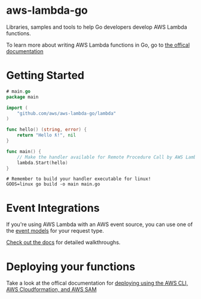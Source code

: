 # aws-lambda-go
Libraries, samples and tools to help Go developers develop AWS Lambda functions.

To learn more about writing AWS Lambda functions in Go, go to [the offical documentation](https://docs.aws.amazon.com/lambda/latest/dg/go-programming-model.html)

# Getting Started

``` Go
# main.go
package main

import (
	"github.com/aws/aws-lambda-go/lambda"
)

func hello() (string, error) {
	return "Hello ƛ!", nil
}

func main() {
	// Make the handler available for Remote Procedure Call by AWS Lambda
	lambda.Start(hello)
}
```
``` shell
# Remember to build your handler executable for linux!
GOOS=linux go build -o main main.go
```

# Event Integrations

If you're using AWS Lambda with an AWS event source, you can use one of the [event models](https://github.com/aws/aws-lambda-go/tree/master/events) for your request type.

[Check out the docs](https://docs.aws.amazon.com/lambda/latest/dg/use-cases.html) for detailed walkthroughs.

# Deploying your functions

Take a look at the offical documentation for [deploying using the AWS CLI, AWS Cloudformation, and AWS SAM](https://docs.aws.amazon.com/lambda/latest/dg/deploying-lambda-apps.html)
